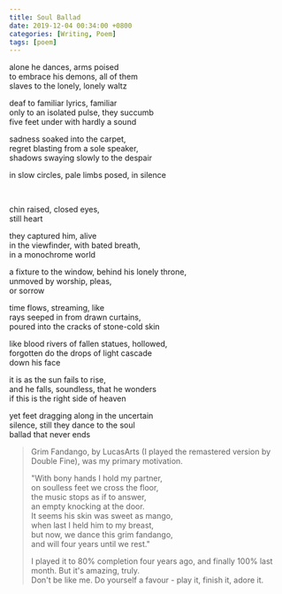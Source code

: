 ```yaml
---
title: Soul Ballad
date: 2019-12-04 00:34:00 +0800
categories: [Writing, Poem]
tags: [poem]
---
```


alone he dances, arms poised<br> 
to embrace his demons, all of them<br>
slaves to the lonely, lonely waltz

deaf to familiar lyrics, familiar<br> 
only to an isolated pulse, they succumb<br>
five feet under with hardly a sound

sadness soaked into the carpet,<br>
regret blasting from a sole speaker,<br>
shadows swaying slowly to the despair

in slow circles, pale limbs posed, in silence<br>

<br>

chin raised, closed eyes,<br>
still heart

they captured him, alive<br> 
in the viewfinder, with bated breath,<br> 
in a monochrome world

a fixture to the window, behind his lonely throne,<br>
unmoved by worship, pleas,<br>
or sorrow 

time flows, streaming, like<br> 
rays seeped in from drawn curtains,<br>
poured into the cracks of stone-cold skin

like blood rivers of fallen statues, hollowed,<br>
forgotten do the drops of light cascade<br>
down his face

it is as the sun fails to rise,<br>
and he falls, soundless, that he wonders <br>
if this is the right side of heaven

yet feet dragging along in the uncertain<br> 
silence, still they dance to the soul<br> 
ballad that never ends

> Grim Fandango, by LucasArts (I played the remastered version by Double Fine), was my primary motivation.<br>
>
> "With bony hands I hold my partner,<br>
> on soulless feet we cross the floor,<br>
> the music stops as if to answer,<br>
> an empty knocking at the door.<br>
> It seems his skin was sweet as mango,<br>
> when last I held him to my breast,<br>
> but now, we dance this grim fandango,<br>
> and will four years until we rest."
>
> I played it to 80% completion four years ago, and finally 100% last month. But it's amazing, truly.<br> 
> Don't be like me. Do yourself a favour - play it, finish it, adore it.